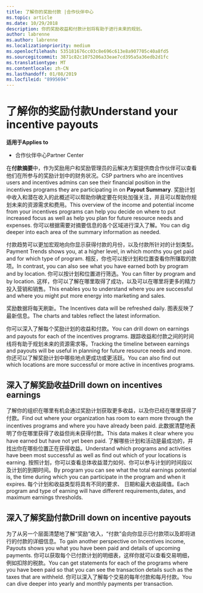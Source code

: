 ```yaml
---
title: 了解你的奖励付款 |合作伙伴中心
ms.topic: article
ms.date: 10/29/2018
description: 你的奖励收益和付款计划将有助于进行未来的规划。
author: labrenne
ms.author: labrenne
ms.localizationpriority: medium
ms.openlocfilehash: 535181676cc03c8e696c613e8a907705c40a8fd5
ms.sourcegitcommit: 3871c82c1075206a33eae7cd395a5a36edb2d1fc
ms.translationtype: MT
ms.contentlocale: zh-CN
ms.lasthandoff: 01/08/2019
ms.locfileid: "8995694"
---
```

# <a name="understand-your-incentive-payouts"></a><span data-ttu-id="27bd7-103">了解你的奖励付款</span><span class="sxs-lookup"><span data-stu-id="27bd7-103">Understand your incentive payouts</span></span>

**<span data-ttu-id="27bd7-104">适用于</span><span class="sxs-lookup"><span data-stu-id="27bd7-104">Applies to</span></span>**

-  <span data-ttu-id="27bd7-105">合作伙伴中心</span><span class="sxs-lookup"><span data-stu-id="27bd7-105">Partner Center</span></span>


<span data-ttu-id="27bd7-106">在**付款摘要**中，作为奖励用户和奖励管理员的云解决方案提供商合作伙伴可以查看他们在所参与的奖励计划中的财务状况。</span><span class="sxs-lookup"><span data-stu-id="27bd7-106">CSP partners who are incentives users and incentives admins can see their financial position in the incentives programs they are participating in on **Payout Summary**.</span></span> <span data-ttu-id="27bd7-107">奖励计划中收入和潜在收入的此概述可以帮助你确定要在何处加强关注，并且可以帮助你规划未来的资源需求和费用。</span><span class="sxs-lookup"><span data-stu-id="27bd7-107">This overview of the income and potential income from your incentives programs can help you decide on where to put increased focus as well as help you plan for future resource needs and expenses.</span></span> <span data-ttu-id="27bd7-108">你可以根据需要对摘要信息的各个区域进行深入了解。</span><span class="sxs-lookup"><span data-stu-id="27bd7-108">You can dig deeper into each area of the summary information as needed.</span></span> 

<span data-ttu-id="27bd7-109">付款趋势可以更加宏观地向你显示获得付款的月份，以及付款所针对的计划类型。</span><span class="sxs-lookup"><span data-stu-id="27bd7-109">Payment Trends shows you, at a higher level, in which months you get paid and for which type of program.</span></span> <span data-ttu-id="27bd7-110">相反，你也可以按计划和位置查看你所赚取的款项。</span><span class="sxs-lookup"><span data-stu-id="27bd7-110">In contrast, you can also see what you have earned both by program and by location.</span></span> <span data-ttu-id="27bd7-111">你可以按计划和位置进行筛选。</span><span class="sxs-lookup"><span data-stu-id="27bd7-111">You can filter by program and by location.</span></span> <span data-ttu-id="27bd7-112">这样，你可以了解在哪里取得了成功，以及可以在哪里将更多的精力投入营销和销售。</span><span class="sxs-lookup"><span data-stu-id="27bd7-112">This enables you to understand where you are successful and where you might put more energy into marketing and sales.</span></span>

<span data-ttu-id="27bd7-113">奖励数据将每天刷新。</span><span class="sxs-lookup"><span data-stu-id="27bd7-113">The Incentives data will be refreshed daily.</span></span> <span data-ttu-id="27bd7-114">图表反映了最新信息。</span><span class="sxs-lookup"><span data-stu-id="27bd7-114">The charts and tables reflect the latest information.</span></span>

<span data-ttu-id="27bd7-115">你可以深入了解每个奖励计划的收益和付款。</span><span class="sxs-lookup"><span data-stu-id="27bd7-115">You can drill down on earnings and payouts for each of the incentives programs.</span></span> <span data-ttu-id="27bd7-116">跟踪收益和付款之间的时间线将有助于规划未来的资源需求等。</span><span class="sxs-lookup"><span data-stu-id="27bd7-116">Tracking the timeline between earnings and payouts will be useful in planning for future resource needs and more.</span></span> <span data-ttu-id="27bd7-117">你还可以了解奖励计划中哪些地点更成功或更活跃。</span><span class="sxs-lookup"><span data-stu-id="27bd7-117">You can also find out which locations are more successful or more active in incentives programs.</span></span> 

## <a name="drill-down-on-incentives-earnings"></a><span data-ttu-id="27bd7-118">深入了解奖励收益</span><span class="sxs-lookup"><span data-stu-id="27bd7-118">Drill down on incentives earnings</span></span>
<span data-ttu-id="27bd7-119">了解你的组织在哪里有机会通过奖励计划获取更多收益，以及你已经在哪里获得了付款。</span><span class="sxs-lookup"><span data-stu-id="27bd7-119">Find out where your organization has room to earn more through the incentives programs and where you have already been paid.</span></span> <span data-ttu-id="27bd7-120">此数据清楚地表明了你在哪里获得了收益但尚未获得付款。</span><span class="sxs-lookup"><span data-stu-id="27bd7-120">This data makes it clear where you have earned but have not yet been paid.</span></span>  <span data-ttu-id="27bd7-121">了解哪些计划和活动是最成功的，并找出你在哪些位置正在获得收益。</span><span class="sxs-lookup"><span data-stu-id="27bd7-121">Understand which programs and activities have been most successful as well as find out which of your locations is earning.</span></span> <span data-ttu-id="27bd7-122">按照计划，你可以查看总体收益潜力如何、你可以参与计划的时间段以及计划的到期时间。</span><span class="sxs-lookup"><span data-stu-id="27bd7-122">By program you can see what the total earnings potential is, the time during which you can participate in the program and when it expires.</span></span> <span data-ttu-id="27bd7-123">每个计划和收益类型将具有不同的要求、 日期和最大收益阈值。</span><span class="sxs-lookup"><span data-stu-id="27bd7-123">Each program and type of earning will have different requirements,dates, and maximum earnings thresholds.</span></span> 

## <a name="drill-down-on-incentive-payouts"></a><span data-ttu-id="27bd7-124">深入了解奖励付款</span><span class="sxs-lookup"><span data-stu-id="27bd7-124">Drill down on incentive payouts</span></span>
<span data-ttu-id="27bd7-125">为了从另一个层面清楚地了解“奖励”收入，“付款”会向你显示已付款项以及即将进行的付款的详细信息。</span><span class="sxs-lookup"><span data-stu-id="27bd7-125">To gain another perspective on Incentives income, Payouts shows you what you have been paid and details of upcoming payments.</span></span> <span data-ttu-id="27bd7-126">你可以获取每个已付款计划的明细表，这样你就可以查看交易明细，例如扣除的税款。</span><span class="sxs-lookup"><span data-stu-id="27bd7-126">You can get statements for each of the programs where you have been paid so that you can see the transaction details such as the taxes that are withheld.</span></span> <span data-ttu-id="27bd7-127">你可以深入了解每个交易的每年付款和每月付款。</span><span class="sxs-lookup"><span data-stu-id="27bd7-127">You can dive deeper into yearly and monthly payments per transaction.</span></span>